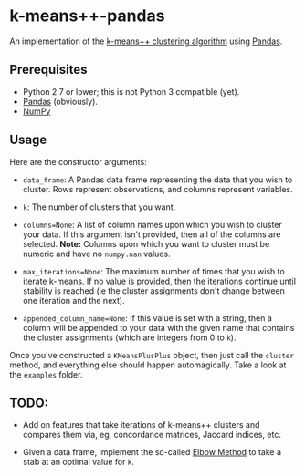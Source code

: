 k-means++-pandas
================

An implementation of the [k-means++ clustering algorithm](http://en.wikipedia.org/wiki/K-means%2B%2B) using [Pandas](http://pandas.pydata.org/).

Prerequisites
-------------

* Python 2.7 or lower; this is not Python 3 compatible (yet).
* [Pandas](http://pandas.pydata.org/) (obviously).
* [NumPy](http://numpy.org)

Usage
-----

Here are the constructor arguments:

* `data_frame`: A Pandas data frame representing the data that you wish to cluster. Rows represent observations, and columns represent variables.

* `k`: The number of clusters that you want.

* `columns=None`: A list of column names upon which you wish to cluster your data. If this argument isn't provided, then all of the columns are selected. **Note:** Columns upon which you want to cluster must be numeric and have no `numpy.nan` values.

* `max_iterations=None`: The maximum number of times that you wish to iterate k-means. If no value is provided, then the iterations continue until stability is reached (ie the cluster assignments don't change between one iteration and the next).

* `appended_column_name=None`: If this value is set with a string, then a column will be appended to your data with the given name that contains the cluster assignments (which are integers from 0 to `k`).

Once you've constructed a `KMeansPlusPlus` object, then just call the `cluster` method, and everything else should happen automagically. Take a look at the `examples` folder.

TODO:
----

* Add on features that take iterations of k-means++ clusters and compares them via, eg, concordance matrices, Jaccard indices, etc.

* Given a data frame, implement the so-called [Elbow Method](http://en.wikipedia.org/wiki/Determining_the_number_of_clusters_in_a_data_set#The_Elbow_Method) to take a stab at an optimal value for `k`.